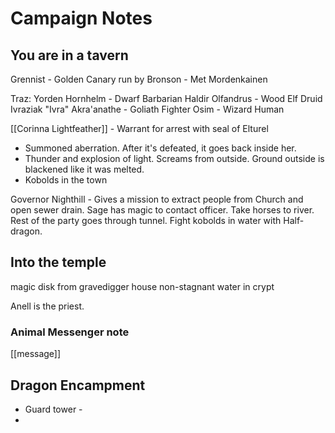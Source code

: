 # Campaign Notes
## You are in a tavern
Grennist - 
	Golden Canary run by Bronson
		- Met Mordenkainen

Traz: Yorden Hornhelm - Dwarf Barbarian
Haldir Olfandrus - Wood Elf Druid
Ivraziak "Ivra" Akra'anathe - Goliath Fighter
Osim - Wizard Human

[[Corinna Lightfeather]] - Warrant for arrest with seal of Elturel
- Summoned aberration. After it's defeated, it goes back inside her.
- Thunder and explosion of light. Screams from outside. Ground outside is blackened like it was melted. 
- Kobolds in the town

Governor Nighthill - 
	Gives a mission to extract people from Church and open sewer drain.
	Sage has magic to contact officer. 
	Take horses to river. Rest of the party goes through tunnel.
	Fight kobolds in water with Half-dragon.

## Into the temple
magic disk from gravedigger house
non-stagnant water in crypt

Anell is the priest. 


### Animal Messenger note
[[message]]

## Dragon Encampment
- Guard tower - 
- 